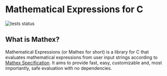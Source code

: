 # Mathematical Expressions for C

![tests status](https://github.com/capsey/mathex-c/actions/workflows/tests.yml/badge.svg)

## What is Mathex?

Mathematical Expressions (or Mathex for short) is a library for C that evaluates mathematical expressions from user input strings according to [Mathex Specification](https://github.com/capsey/mathex). It aims to provide fast, easy, customizable and, most importantly, safe evaluation with no dependencies.
